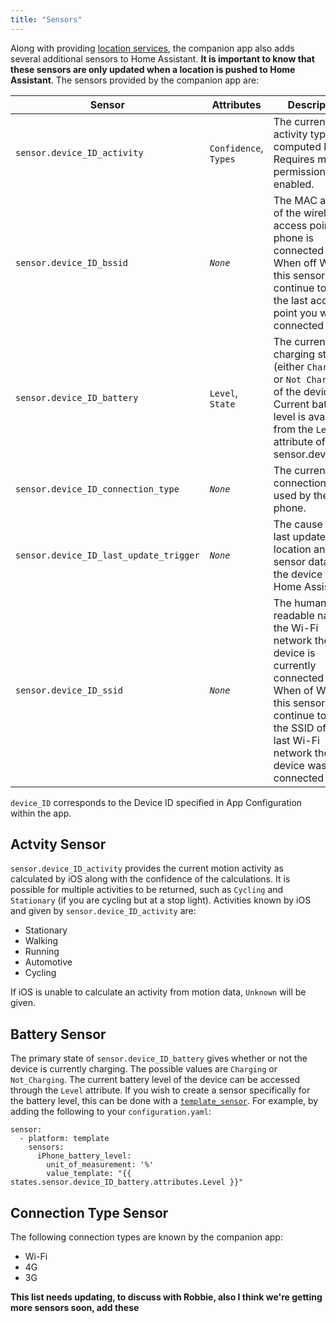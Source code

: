 ```yaml
---
title: "Sensors"
---
```


Along with providing [location services](location/index.md), the companion app also adds several additional sensors to Home Assistant. **It is important to know that these sensors are only updated when a location is pushed to Home Assistant**. The sensors provided by the companion app are:

| Sensor | Attributes | Description |
| --------- | --- | ----------- |
|`sensor.device_ID_activity` | `Confidence`, `Types` | The current activity type as computed by iOS. Requires motion permissions to be enabled.|
| `sensor.device_ID_bssid` | _`None`_ |  The MAC address of the wireless access point your phone is connected to. When off Wi-Fi, this sensor will continue to report the last access point you were connected to.|
| `sensor.device_ID_battery` | `Level`, `State` | The current charging state (either `Charging` or `Not Charging`) of the device. Current battery level is available from the `Level` attribute of this sensor.device_ID_|
| `sensor.device_ID_connection_type` | _`None`_  | The current data connection being used by the phone.|
| `sensor.device_ID_last_update_trigger`| _`None`_ | The cause of the last update of location and sensor data from the device to Home Assistant |
| `sensor.device_ID_ssid` | _`None`_ | The human-readable name of the Wi-Fi network the device is currently connected to. When of Wi-Fi, this sensor will continue to give the SSID of the last Wi-Fi network the device was connected to. |
`device_ID` corresponds to the Device ID specified in App Configuration within the app.

## Actvity Sensor
`sensor.device_ID_activity` provides the current motion activity as calculated by iOS along with the confidence of the calculations. It is possible for multiple activities to be returned, such as `Cycling` and `Stationary` (if you are cycling but at a stop light). Activities known by iOS and given by `sensor.device_ID_activity` are:
* Stationary
* Walking
* Running
* Automotive
* Cycling

If iOS is unable to calculate an activity from motion data, `Unknown` will be given.

## Battery Sensor
The primary state of `sensor.device_ID_battery` gives whether or not the device is currently charging. The possible values are `Charging` or `Not_Charging`. The current battery level of the device can be accessed through the `Level` attribute. If you wish to create a sensor specifically for the battery level, this can be done with a [`template_sensor`](https://www.home-assistant.io/components/template/). For example, by adding the following to your `configuration.yaml`:

```
sensor:
  - platform: template
    sensors:
      iPhone_battery_level:
        unit_of_measurement: '%'
        value_template: "{{ states.sensor.device_ID_battery.attributes.Level }}"
```

## Connection Type Sensor
The following connection types are known by the companion app:
* Wi-Fi
* 4G
* 3G

**This list needs updating, to discuss with Robbie, also I think we're getting more sensors soon, add these**
